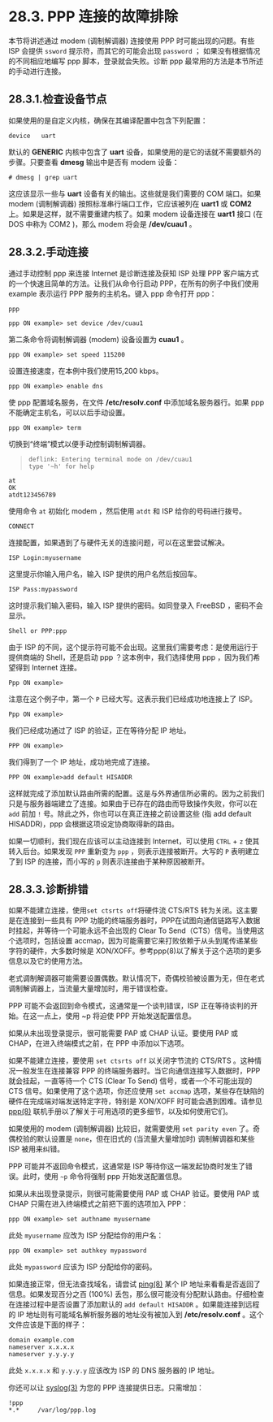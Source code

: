 # 28.3. PPP 连接的故障排除

本节将讲述通过 modem (调制解调器) 连接使用 PPP 时可能出现的问题。有些 ISP 会提供 `ssword` 提示符，而其它的可能会出现 `password` ； 如果没有根据情况的不同相应地编写 ppp 脚本，登录就会失败。诊断 ppp 最常用的方法是本节所述的手动进行连接。

## 28.3.1.检查设备节点

如果使用的是自定义内核，确保在其编译配置中包含下列配置：

```
device   uart
```

默认的 **GENERIC** 内核中包含了 **uart** 设备，如果使用的是它的话就不需要额外的步骤。只要查看 **dmesg** 输出中是否有 modem 设备：

```
# dmesg | grep uart
```

这应该显示一些与 **uart** 设备有关的输出。这些就是我们需要的 COM 端口。如果 modem (调制解调器) 按照标准串行端口工作，它应该被列在 **uart1** 或 **COM2** 上。如果是这样，就不需要重建内核了。如果 modem 设备连接在 **uart1** 接口 (在 DOS 中称为 COM2 )，那么 modem 将会是 **/dev/cuau1** 。

## 28.3.2.手动连接

通过手动控制 ppp 来连接 Internet 是诊断连接及获知 ISP 处理 PPP 客户端方式的一个快速且简单的方法。让我们从命令行启动 PPP，在所有的例子中我们使用 example 表示运行 PPP 服务的主机名。键入 ppp 命令打开 ppp：

```
ppp
```

```
ppp ON example> set device /dev/cuau1
```

第二条命令将调制解调器 (modem) 设备设置为 **cuau1** 。

```
ppp ON example> set speed 115200
```

设置连接速度，在本例中我们使用15,200 kbps。

```
ppp ON example> enable dns
```

使 ppp 配置域名服务，在文件 **/etc/resolv.conf** 中添加域名服务器行。如果 ppp 不能确定主机名，可以以后手动设置。

```
ppp ON example> term
```

切换到“终端”模式以便手动控制调制解调器。

> ```
> deflink: Entering terminal mode on /dev/cuau1
> type '~h' for help
> ```

```
at
OK
atdt123456789
```

使用命令 `at` 初始化 modem ，然后使用 `atdt` 和 ISP 给你的号码进行拨号。

```
CONNECT
```

连接配置，如果遇到了与硬件无关的连接问题，可以在这里尝试解决。

```
ISP Login:myusername
```

这里提示你输入用户名，输入 ISP 提供的用户名然后按回车。

```
ISP Pass:mypassword
```

这时提示我们输入密码，输入 ISP 提供的密码。如同登录入 FreeBSD ，密码不会显示。

```
Shell or PPP:ppp
```

由于 ISP 的不同，这个提示符可能不会出现。这里我们需要考虑：是使用运行于提供商端的 Shell，还是启动 ppp ？这本例中，我们选择使用 ppp ，因为我们希望得到 Internet 连接。

```
Ppp ON example>
```

注意在这个例子中，第一个 `P` 已经大写。这表示我们已经成功地连接上了 ISP。

```
Ppp ON example>
```

我们已经成功通过了 ISP 的验证，正在等待分配 IP 地址。

```
PPP ON example>
```

我们得到了一个 IP 地址，成功地完成了连接。

```
PPP ON example>add default HISADDR
```

这样就完成了添加默认路由所需的配置。这是与外界通信所必需的。因为之前我们只是与服务器端建立了连接。如果由于已存在的路由而导致操作失败，你可以在 `add` 前加 `!` 号。除此之外，你也可以在真正连接之前设置这些 (指 add default HISADDR)，ppp 会根据这项设定协商取得新的路由。

如果一切顺利，我们现在应该可以主动连接到 Internet，可以使用 `CTRL` + `z` 使其转入后台。如果发现 `PPP` 重新变为 `ppp` ，则表示连接被断开。大写的 `P` 表明建立了到 ISP 的连接，而小写的 `p` 则表示连接由于某种原因被断开。

## 28.3.3.诊断排错

如果不能建立连接，使用`set ctsrts off`将硬件流 CTS/RTS 转为关闭。这主要是在连接到一些具有 PPP 功能的终端服务器时，PPP在试图向通信链路写入数据时挂起，并等待一个可能永远不会出现的 Clear To Send（CTS）信号。当使用这个选项时，包括设置 accmap，因为可能需要它来打败依赖于从头到尾传递某些字符的硬件，大多数时候是 XON/XOFF。参考ppp(8)以了解关于这个选项的更多信息以及它的使用方法。

老式调制解调器可能需要设置偶数。默认情况下，奇偶校验被设置为无，但在老式调制解调器上，当流量大量增加时，用于错误检查。

PPP 可能不会返回到命令模式，这通常是一个谈判错误，ISP 正在等待谈判的开始。在这一点上，使用 ~p 将迫使 PPP 开始发送配置信息。

如果从未出现登录提示，很可能需要 PAP 或 CHAP 认证。要使用 PAP 或 CHAP，在进入终端模式之前，在 PPP 中添加以下选项。




如果不能建立连接，要使用 `set ctsrts off` 以关闭字节流的 CTS/RTS 。这种情况一般发生在连接兼容 PPP 的终端服务器时。当它向通信连接写入数据时，PPP 就会挂起，一直等待一个 CTS (Clear To Send) 信号，或者一个不可能出现的 CTS 信号。如果使用了这个选项，你还应使用 `set accmap` 选项，某些存在缺陷的硬件在完成端对端发送特定字符，特别是 XON/XOFF 时可能会遇到困难。请参见 [ppp(8)](https://www.freebsd.org/cgi/man.cgi?query=ppp&sektion=8&format=html) 联机手册以了解关于可用选项的更多细节，以及如何使用它们。

如果使用的 modem (调制解调器) 比较旧，就需要使用 `set parity even` 了。奇偶校验的默认设置是 `none`，但在旧式的 (当流量大量增加时) 调制解调器和某些 ISP 被用来纠错。

PPP 可能并不返回命令模式，这通常是 ISP 等待你这一端发起协商时发生了错误。此时，使用 `~p` 命令将强制 ppp 开始发送配置信息。

如果从未出现登录提示，则很可能需要使用 PAP 或 CHAP 验证。要使用 PAP 或 CHAP 只需在进入终端模式之前把下面的选项加入 PPP：

```
ppp ON example> set authname myusername
```

此处 `myusername` 应改为 ISP 分配给你的用户名：

```
ppp ON example> set authkey mypassword
```

此处 `mypassword` 应该为 ISP 分配给你的密码。

如果连接正常，但无法查找域名，请尝试 [ping(8)](https://www.freebsd.org/cgi/man.cgi?query=ping&sektion=8&format=html) 某个 IP 地址来看看是否返回了信息。如果发现百分之百 (100%) 丢包，那么很可能没有分配默认路由。仔细检查在连接过程中是否设置了添加默认的 `add default HISADDR` 。如果能连接到远程的 IP 地址则有可能域名解析服务器的地址没有被加入到 **/etc/resolv.conf** 。这个文件应该是下面的样子：

```
domain example.com
nameserver x.x.x.x
nameserver y.y.y.y
```

此处 `x.x.x.x` 和 `y.y.y.y` 应该改为 ISP 的 DNS 服务器的 IP 地址。

你还可以让 [syslog(3)](https://www.freebsd.org/cgi/man.cgi?query=syslog&sektion=3&format=html) 为您的 PPP 连接提供日志。只需增加：

```
!ppp
*.*     /var/log/ppp.log
```

